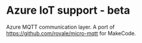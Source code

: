 # Azure IoT support - beta

Azure MQTT communication layer. 
A port of https://github.com/rovale/micro-mqtt for MakeCode.
